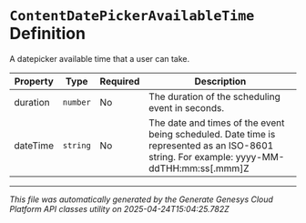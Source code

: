 # `ContentDatePickerAvailableTime` Definition

A datepicker available time that a user can take.

| Property | Type | Required | Description |
|----------|------|----------|-------------|
| duration | `number` | No | The duration of the scheduling event in seconds. |
| dateTime | `string` | No | The date and times of the event being scheduled. Date time is represented as an ISO-8601 string. For example: yyyy-MM-ddTHH:mm:ss[.mmm]Z |

---

*This file was automatically generated by the Generate Genesys Cloud Platform API classes utility on 2025-04-24T15:04:25.782Z*